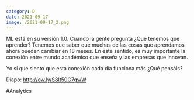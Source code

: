 ```yaml
--- 
category: D 
date: 2021-09-17 
image: /2021-09-17_2.png 
--- 
```


ML está en su versión 1.0. Cuando la gente pregunta ¿Qué tenemos que aprender? Tenemos que saber que muchas de las cosas que aprendamos ahora pueden cambiar en 18 meses. En este sentido, es muy importante la conexión entre mundo académico que enseña y las empresas que innovan.

Yo sí que siento que esta conexión cada día funciona más ¿Qué pensáis?

Diapo: http://ow.ly/S8It50G7gwW

#Analytics